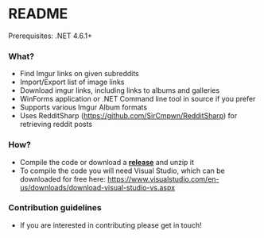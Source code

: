# README #

Prerequisites: .NET 4.6.1+

### What? ###

* Find Imgur links on given subreddits
* Import/Export list of image links
* Download imgur links, including links to albums and galleries
* WinForms application or .NET Command line tool in source if you prefer
* Supports various Imgur Album formats
* Uses RedditSharp (https://github.com/SirCmpwn/RedditSharp) for retrieving reddit posts

### How? ###

* Compile the code or download a [**release**](https://github.com/W1R3D-Code/RedditRip/releases) and unzip it
* To compile the code you will need Visual Studio, which can be downloaded for free here: https://www.visualstudio.com/en-us/downloads/download-visual-studio-vs.aspx

### Contribution guidelines ###

* If you are interested in contributing please get in touch!